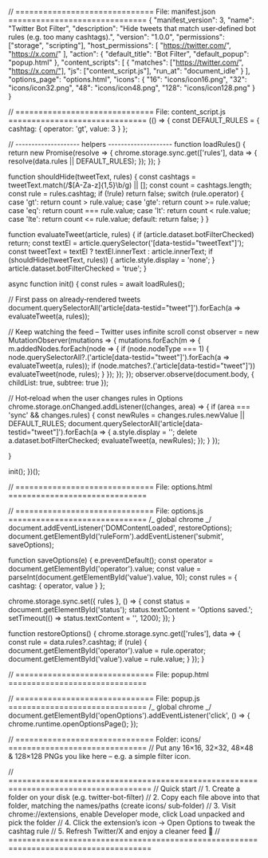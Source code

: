 // ============================== File: manifest.json ==============================
{
"manifest_version": 3,
"name": "Twitter Bot Filter",
"description": "Hide tweets that match user‑defined bot rules (e.g. too many cashtags).",
"version": "1.0.0",
"permissions": ["storage", "scripting"],
"host_permissions": [
"https://twitter.com/",
"https://x.com/"
],
"action": {
"default_title": "Bot Filter",
"default_popup": "popup.html"
},
"content_scripts": [
{
"matches": ["https://twitter.com/", "https://x.com/"],
"js": ["content_script.js"],
"run_at": "document_idle"
}
],
"options_page": "options.html",
"icons": {
"16": "icons/icon16.png",
"32": "icons/icon32.png",
"48": "icons/icon48.png",
"128": "icons/icon128.png"
}
}

// ============================== File: content_script.js ==============================
(() => {
const DEFAULT_RULES = {
cashtag: { operator: 'gt', value: 3 }
};

// -------------------- helpers --------------------
function loadRules() {
return new Promise(resolve => {
chrome.storage.sync.get(['rules'], data => {
resolve(data.rules || DEFAULT_RULES);
});
});
}

function shouldHide(tweetText, rules) {
const cashtags = tweetText.match(/$[A-Za-z]{1,5}\b/g) || [];
const count = cashtags.length;
const rule = rules.cashtag;
if (!rule) return false;
switch (rule.operator) {
case 'gt': return count > rule.value;
case 'gte': return count >= rule.value;
case 'eq': return count === rule.value;
case 'lt': return count < rule.value;
case 'lte': return count <= rule.value;
default: return false;
}
}

function evaluateTweet(article, rules) {
if (article.dataset.botFilterChecked) return;
const textEl = article.querySelector('[data-testid="tweetText"]');
const tweetText = textEl ? textEl.innerText : article.innerText;
if (shouldHide(tweetText, rules)) {
article.style.display = 'none';
}
article.dataset.botFilterChecked = 'true';
}

async function init() {
const rules = await loadRules();

// First pass on already‑rendered tweets
document.querySelectorAll('article[data-testid="tweet"]').forEach(a => evaluateTweet(a, rules));

// Keep watching the feed – Twitter uses infinite scroll
const observer = new MutationObserver(mutations => {
mutations.forEach(m => {
m.addedNodes.forEach(node => {
if (node.nodeType === 1) {
node.querySelectorAll?.('article[data-testid="tweet"]').forEach(a => evaluateTweet(a, rules));
if (node.matches?.('article[data-testid="tweet"]')) evaluateTweet(node, rules);
}
});
});
});
observer.observe(document.body, { childList: true, subtree: true });

// Hot‑reload when the user changes rules in Options
chrome.storage.onChanged.addListener((changes, area) => {
if (area === 'sync' && changes.rules) {
const newRules = changes.rules.newValue || DEFAULT_RULES;
document.querySelectorAll('article[data-testid="tweet"]').forEach(a => {
a.style.display = '';
delete a.dataset.botFilterChecked;
evaluateTweet(a, newRules);
});
}
});

}

init();
})();

// ============================== File: options.html ==============================

// ============================== File: options.js ==============================
/_ global chrome _/
document.addEventListener('DOMContentLoaded', restoreOptions);
document.getElementById('ruleForm').addEventListener('submit', saveOptions);

function saveOptions(e) {
e.preventDefault();
const operator = document.getElementById('operator').value;
const value = parseInt(document.getElementById('value').value, 10);
const rules = { cashtag: { operator, value } };

chrome.storage.sync.set({ rules }, () => {
const status = document.getElementById('status');
status.textContent = 'Options saved.';
setTimeout(() => status.textContent = '', 1200);
});
}

function restoreOptions() {
chrome.storage.sync.get(['rules'], data => {
const rule = data.rules?.cashtag;
if (rule) {
document.getElementById('operator').value = rule.operator;
document.getElementById('value').value = rule.value;
}
});
}

// ============================== File: popup.html ==============================

// ============================== File: popup.js ==============================
/_ global chrome _/
document.getElementById('openOptions').addEventListener('click', () => {
chrome.runtime.openOptionsPage();
});

// ============================== Folder: icons/ ==============================
// Put any 16×16, 32×32, 48×48 & 128×128 PNGs you like here – e.g. a simple filter icon.

// =====================================================================================
// Quick start
// 1. Create a folder on your disk (e.g. twitter-bot-filter)
// 2. Copy each file above into that folder, matching the names/paths (create icons/ sub‑folder)
// 3. Visit chrome://extensions, enable Developer mode, click Load unpacked and pick the folder
// 4. Click the extension’s icon → Open Options to tweak the cashtag rule
// 5. Refresh Twitter/X and enjoy a cleaner feed 🎉
// =====================================================================================

